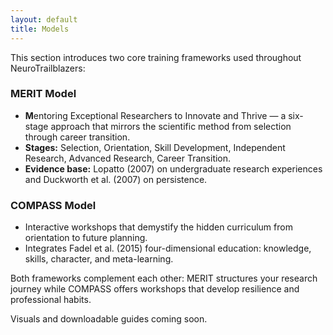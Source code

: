 ```yaml
---
layout: default
title: Models
---
```


This section introduces two core training frameworks used throughout NeuroTrailblazers:

### MERIT Model

- **M**entoring Exceptional Researchers to Innovate and Thrive — a six-stage approach that mirrors the scientific method from selection through career transition.
- **Stages:** Selection, Orientation, Skill Development, Independent Research, Advanced Research, Career Transition.
- **Evidence base:** Lopatto (2007) on undergraduate research experiences and Duckworth et al. (2007) on persistence.

### COMPASS Model

- Interactive workshops that demystify the hidden curriculum from orientation to future planning.
- Integrates Fadel et al. (2015) four-dimensional education: knowledge, skills, character, and meta-learning.

Both frameworks complement each other: MERIT structures your research journey while COMPASS offers workshops that develop resilience and professional habits.

Visuals and downloadable guides coming soon.
